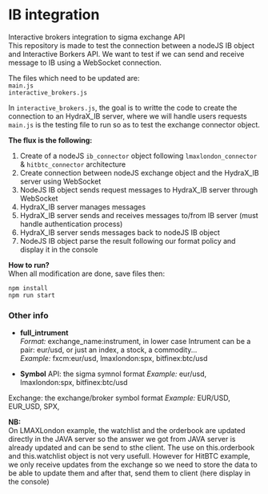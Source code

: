 # IB integration
Interactive brokers integration to sigma exchange API  
This repository is made to test the connection between a nodeJS IB object and Interactive Borkers API.
We want to test if we can send and receive message to IB using a WebSocket connection. 

The files which need to be updated are:  
`main.js`  
 `interactive_brokers.js`

In `interactive_brokers.js`, the goal is to writte the code to create the connection to an HydraX_IB server, where we will handle users requests
`main.js` is the testing file to run so as to test the exchange connector object. 

**The flux is the following:**

1. Create of a nodeJS `ib_connector` object following `lmaxlondon_connector` & `hitbtc_connector` architecture  
2. Create connection between nodeJS exchange object and the HydraX_IB server using WebSocket  
3. NodeJS IB object sends request messages to HydraX_IB server through WebSocket  
4. HydraX_IB server manages messages   
5. HydraX_IB server sends and receives messages to/from IB server (must handle authentication process)
6. HydraX_IB server sends messages back to nodeJS IB object
7. NodeJS IB object parse the result following our format policy and display it in the console

**How to run?**  
When all modification are done, save files then:  

`npm install`  
`npm run start`


### Other info
* **full_intrument**  
*Format:* exchange_name:instrument, in lower case 
Intrument can be a pair: eur/usd, or just an index, a stock, a commodity...  
*Example:* fxcm:eur/usd, lmaxlondon:spx, bitfinex:btc/usd

* **Symbol** 
API: the sigma symnol format
*Example:* eur/usd, lmaxlondon:spx, bitfinex:btc/usd

Exchange: the exchange/broker symbol format
*Example:* EUR/USD, EUR_USD, SPX, 

**NB:**  
On LMAXLondon example, the watchlist and the orderbook are updated directly in the JAVA server so the answer we got from JAVA server is already updated and can be send to sthe client. The use on this.orderbook and this.watchlist object is not very usefull. 
However for HitBTC example, we only receive updates from the exchange so we need to store the data to be able to update them and after that, send them to client (here display in the console)
